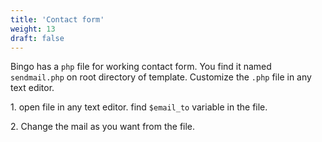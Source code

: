 ```yaml
---
title: 'Contact form'
weight: 13
draft: false
---
```

Bingo has a `php` file for working contact form. You find it named `sendmail.php` on root directory of template. Customize the `.php` file in any text editor.

1\. open file in any text editor. find `$email_to` variable in the file.  


2\. Change the mail as you want from the file.